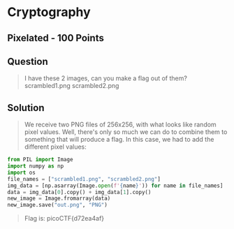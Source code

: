 # Cryptography
## Pixelated - 100 Points
## Question
> I have these 2 images, can you make a flag out of them? scrambled1.png scrambled2.png

## Solution
> We receive two PNG files of 256x256, with what looks like random pixel values.
Well, there's only so much we can do to combine them to something that will produce a flag. In this case, we had to add the different pixel values:
```python
from PIL import Image
import numpy as np
import os
file_names = ["scrambled1.png", "scrambled2.png"]
img_data = [np.asarray(Image.open(f'{name}')) for name in file_names]
data = img_data[0].copy() + img_data[1].copy()
new_image = Image.fromarray(data)
new_image.save("out.png", "PNG")
```

> Flag is: picoCTF{d72ea4af}
